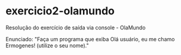 # exercicio2-olamundo
Resolução do exercício de saída via console - OlaMundo

Enunciado:
 "Faça um programa que exiba Olá usuário, eu me chamo Ermogenes! (utilize o seu nome)."
